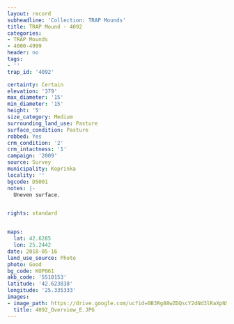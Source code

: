 ```yaml
---
layout: record
subheadline: 'Collection: TRAP Mounds'
title: TRAP Mound - 4092
categories:
- TRAP Mounds
- 4000-4999
header: no
tags:
- ''
trap_id: '4092'

certainty: Certain
elevation: '379'
max_diameter: '15'
min_diameter: '15'
height: '5'
size_category: Medium
surrounding_land_use: Pasture
surface_condition: Pasture
robbed: Yes
crm_condition: '2'
crm_intactness: '1'
campaign: '2009'
source: Survey
municipality: Koprinka
locality: ''
bgcode: DS001
notes: |-
  Uneven surface.


rights: standard


maps:
  lat: 42.6285
  lon: 25.2442
date: 2018-05-16
land_use_source: Photo
photo: Good
bg_code: КОР061
akb_code: '5510153'
latitude: '42.623838'
longitude: '25.335333'
images:
- image_path: https://drive.google.com/uc?id=0B3Rg88wZDQscY2dNd3lRaXpNSGM
  title: 4092_Overview_E.JPG
---
```

